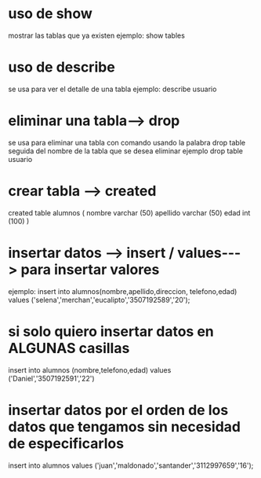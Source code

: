 # uso de show
mostrar las tablas que ya existen 
ejemplo:
show tables
# uso de describe
se usa para ver el detalle de una tabla 
ejemplo: 
describe usuario
# eliminar una tabla--> drop
se usa para eliminar una tabla con comando usando la palabra drop table seguida del nombre de la tabla que se desea eliminar 
ejemplo drop table usuario
# crear tabla --> created
created table alumnos (
nombre varchar (50)
apellido varchar (50)
edad int (100)
) 

# insertar datos --> insert / values---> para insertar valores 
ejemplo:
insert into alumnos(nombre,apellido,direccion, telefono,edad) 
 values ('selena','merchan','eucalipto','3507192589','20');

# si solo quiero insertar datos en ALGUNAS casillas 
insert into alumnos (nombre,telefono,edad) 
values ('Daniel','3507192591','22')
# insertar datos por el orden de los datos que tengamos sin necesidad de especificarlos
insert into alumnos values ('juan','maldonado','santander','3112997659','16');